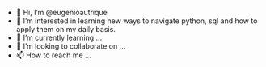 - 👋 Hi, I’m @eugenioautrique
- 👀 I’m interested in learning new ways to navigate python, sql and how to apply them on my daily basis.
- 🌱 I’m currently learning ...
- 💞️ I’m looking to collaborate on ...
- 📫 How to reach me ...

<!---
eugenioautrique/eugenioautrique is a ✨ special ✨ repository because its `README.md` (this file) appears on your GitHub profile.
You can click the Preview link to take a look at your changes.
--->
